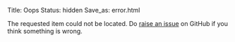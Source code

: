 Title: Oops
Status: hidden
Save_as: error.html

The requested item could not be located. Do [raise an issue](https://github.com/melentye/andrey-melentyev.com/issues) on GitHub if you think something is wrong.
